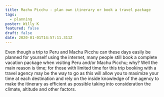 ```yaml
---
title: Machu Picchu - plan own itinerary or book a travel package
tags:
  - planning
poster: Willy K
featured: false
draft: false
date: 2020-01-01T14:57:11.311Z
---
```

Even though a trip to Peru and Machu Picchu can these days easily be planned for yourself using the internet, many people still book a complete vacation package when visiting Peru and/or Machu Picchu; why? Well the main reason is time; for those with limited time for this trip booking with a travel agency may be the way to go as this will allow you to maximize your time at each destination and rely on the inside knowledge of the agency to make the itinerary as efficient as possible taking into consideration the climate, altitude and other factors.
